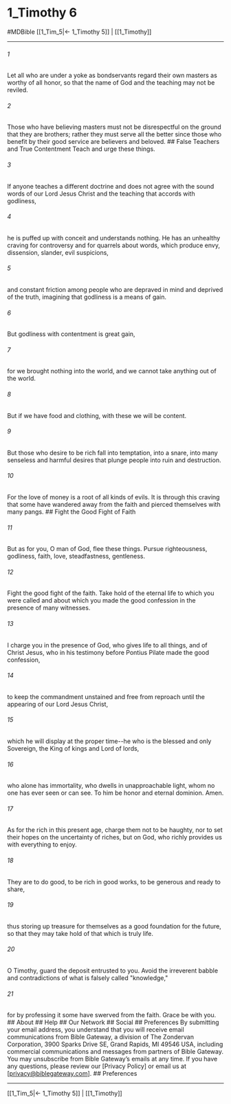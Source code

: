 # 1_Timothy 6
#MDBible
[[1_Tim_5|← 1_Timothy 5]] | [[1_Timothy]]

***


###### 1 
Let all who are under a yoke as bondservants regard their own masters as worthy of all honor, so that the name of God and the teaching may not be reviled. 

###### 2 
Those who have believing masters must not be disrespectful on the ground that they are brothers; rather they must serve all the better since those who benefit by their good service are believers and beloved. ## False Teachers and True Contentment Teach and urge these things. 

###### 3 
If anyone teaches a different doctrine and does not agree with the sound words of our Lord Jesus Christ and the teaching that accords with godliness, 

###### 4 
he is puffed up with conceit and understands nothing. He has an unhealthy craving for controversy and for quarrels about words, which produce envy, dissension, slander, evil suspicions, 

###### 5 
and constant friction among people who are depraved in mind and deprived of the truth, imagining that godliness is a means of gain. 

###### 6 
But godliness with contentment is great gain, 

###### 7 
for we brought nothing into the world, and we cannot take anything out of the world. 

###### 8 
But if we have food and clothing, with these we will be content. 

###### 9 
But those who desire to be rich fall into temptation, into a snare, into many senseless and harmful desires that plunge people into ruin and destruction. 

###### 10 
For the love of money is a root of all kinds of evils. It is through this craving that some have wandered away from the faith and pierced themselves with many pangs. ## Fight the Good Fight of Faith 

###### 11 
But as for you, O man of God, flee these things. Pursue righteousness, godliness, faith, love, steadfastness, gentleness. 

###### 12 
Fight the good fight of the faith. Take hold of the eternal life to which you were called and about which you made the good confession in the presence of many witnesses. 

###### 13 
I charge you in the presence of God, who gives life to all things, and of Christ Jesus, who in his testimony before Pontius Pilate made the good confession, 

###### 14 
to keep the commandment unstained and free from reproach until the appearing of our Lord Jesus Christ, 

###### 15 
which he will display at the proper time--he who is the blessed and only Sovereign, the King of kings and Lord of lords, 

###### 16 
who alone has immortality, who dwells in unapproachable light, whom no one has ever seen or can see. To him be honor and eternal dominion. Amen. 

###### 17 
As for the rich in this present age, charge them not to be haughty, nor to set their hopes on the uncertainty of riches, but on God, who richly provides us with everything to enjoy. 

###### 18 
They are to do good, to be rich in good works, to be generous and ready to share, 

###### 19 
thus storing up treasure for themselves as a good foundation for the future, so that they may take hold of that which is truly life. 

###### 20 
O Timothy, guard the deposit entrusted to you. Avoid the irreverent babble and contradictions of what is falsely called "knowledge," 

###### 21 
for by professing it some have swerved from the faith. Grace be with you. ## About ## Help ## Our Network ## Social ## Preferences By submitting your email address, you understand that you will receive email communications from Bible Gateway, a division of The Zondervan Corporation, 3900 Sparks Drive SE, Grand Rapids, MI 49546 USA, including commercial communications and messages from partners of Bible Gateway. You may unsubscribe from Bible Gateway&rsquo;s emails at any time. If you have any questions, please review our [Privacy Policy] or email us at [privacy@biblegateway.com]. ## Preferences

***

[[1_Tim_5|← 1_Timothy 5]] | [[1_Timothy]]
